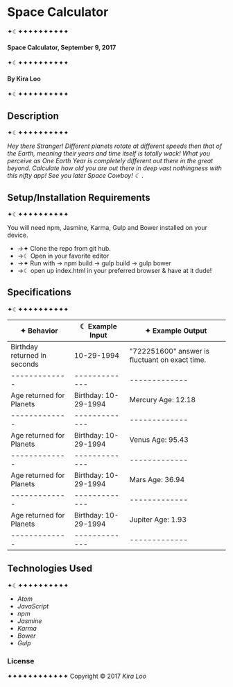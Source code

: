 # Space Calculator
✦☾✦✦✦✦✦✦✦✦✦✦

#### Space Calculator, September 9, 2017
✦☾✦✦✦✦✦✦✦✦✦✦

#### By Kira Loo
✦☾✦✦✦✦✦✦✦✦✦✦

## Description
✦☾✦✦✦✦✦✦✦✦✦✦

_Hey there Stranger! Different planets rotate at different speeds then that of the Earth, meaning their years and time itself is totally wack! What you perceive as One Earth Year is completely different out there in the great beyond. Calculate how old you are out there in deep vast nothingness with this nifty app!
See you later Space Cowboy! ☾ ._

## Setup/Installation Requirements
✦☾✦✦✦✦✦✦✦✦✦✦

You will need npm, Jasmine, Karma, Gulp and Bower installed on your device.

* ->✦ Clone the repo from git hub.
* ->☾ Open in your favorite editor
* ->✦ Run with -> npm build
               -> gulp build
               -> gulp bower
* ->☾ open up index.html in your preferred browser & have at it dude!

## Specifications
✦☾✦✦✦✦✦✦✦✦✦✦

| ✦ Behavior      | ☾ Example Input      | ✦ Example Output       |
| ------------- | ------------- | ------------- |
|Birthday returned in seconds | 10-29-1994 | "722251600" answer is fluctuant on exact time.|
| ------------- | ------------- | ------------- |
|Age returned for Planets | Birthday: 10-29-1994| Mercury Age: 12.18|
| ------------- | ------------- | ------------- |
|Age returned for Planets | Birthday: 10-29-1994| Venus Age: 95.43|
| ------------- | ------------- | ------------- |
|Age returned for Planets | Birthday: 10-29-1994| Mars Age: 36.94|
| ------------- | ------------- | ------------- |
|Age returned for Planets | Birthday: 10-29-1994| Jupiter Age: 1.93|
| ------------- | ------------- | ------------- |

## Technologies Used
✦☾✦✦✦✦✦✦✦✦✦✦

* _Atom_
* _JavaScript_
* _npm_
* _Jasmine_
* _Karma_
* _Bower_
* _Gulp_

### License
✦✦✦✦✦✦✦✦✦✦✦✦
Copyright &copy; 2017 _Kira Loo_
